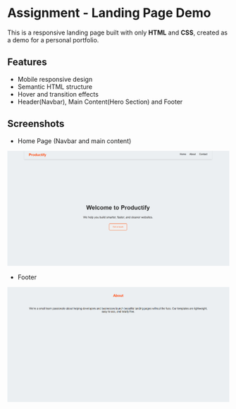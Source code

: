 # Assignment - Landing Page Demo

This is a responsive landing page built with only **HTML** and **CSS**, created as a demo for a personal portfolio.

## Features

- Mobile responsive design
- Semantic HTML structure
- Hover and transition effects
- Header(Navbar), Main Content(Hero Section) and Footer

## Screenshots

- Home Page (Navbar and main content)

![Screenshot of home page](screenshots/image.png)

- Footer

![Screenshot showing footer](screenshots/image-1.png)